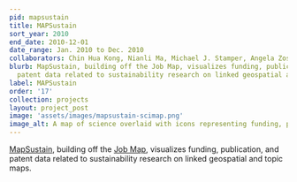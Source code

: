 ```yaml
---
pid: mapsustain
title: MAPSustain
sort_year: 2010
end_date: 2010-12-01
date_range: Jan. 2010 to Dec. 2010
collaborators: Chin Hua Kong, Nianli Ma, Michael J. Stamper, Angela Zoss, Katy Börner
blurb: MapSustain, building off the Job Map, visualizes funding, publication, and
  patent data related to sustainability research on linked geospatial and topic maps.
label: MAPSustain
order: '17'
collection: projects
layout: project_post
image: 'assets/images/mapsustain-scimap.png'
image_alt: A map of science overlaid with icons representing funding, publication, and patent data.
---
```

[MapSustain](http://mapsustain.cns.iu.edu/geovis.html), building off the [Job Map](../job-mapping/), visualizes funding, publication, and
patent data related to sustainability research on linked geospatial and topic maps.